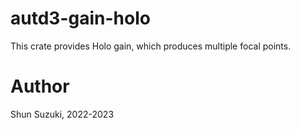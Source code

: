 # autd3-gain-holo

This crate provides Holo gain, which produces multiple focal points.

# Author

Shun Suzuki, 2022-2023
